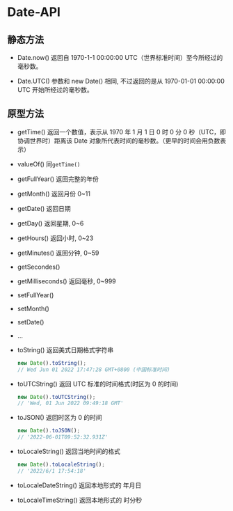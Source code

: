 # Date-API

## 静态方法

- Date.now()
  返回自 1970-1-1 00:00:00 UTC（世界标准时间）至今所经过的毫秒数。

* Date.UTC()
  参数和 new Date() 相同, 不过返回的是从 1970-01-01 00:00:00 UTC 开始所经过的毫秒数。

## 原型方法

- getTime()
  返回一个数值，表示从 1970 年 1 月 1 日 0 时 0 分 0 秒（UTC，即协调世界时）距离该 Date 对象所代表时间的毫秒数。（更早的时间会用负数表示）
- valueOf()
  同`getTime()`
- getFullYear()
  返回完整的年份
- getMonth()
  返回月份 0~11
- getDate()
  返回日期
- getDay()
  返回星期, 0~6
- getHours()
  返回小时, 0~23
- getMinutes()
  返回分钟, 0~59
- getSecondes()
- getMilliseconds()
  返回毫秒, 0~999
- setFullYear()
- setMonth()
- setDate()
- ...

- toString()
  返回美式日期格式字符串
  ```js
  new Date().toString();
  // Wed Jun 01 2022 17:47:28 GMT+0800 (中国标准时间)
  ```
- toUTCString()
  返回 UTC 标准的时间格式(时区为 0 的时间)
  ```js
  new Date().toUTCString();
  // 'Wed, 01 Jun 2022 09:49:18 GMT'
  ```
- toJSON()
  返回时区为 0 的时间
  ```js
  new Date().toJSON();
  // '2022-06-01T09:52:32.931Z'
  ```

- toLocaleString()
  返回当地时间的格式
  ```js
  new Date().toLocaleString();
  // '2022/6/1 17:54:18'
  ``` 

- toLocaleDateString()
  返回本地形式的 年月日 
- toLocaleTimeString()
  返回本地形式的 时分秒 